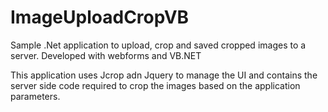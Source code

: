 ImageUploadCropVB
=================

Sample .Net application to upload, crop and saved cropped images to a server. Developed with webforms and VB.NET

This application uses Jcrop adn Jquery to manage the UI and contains the server side code required to crop the images based on the application parameters.
